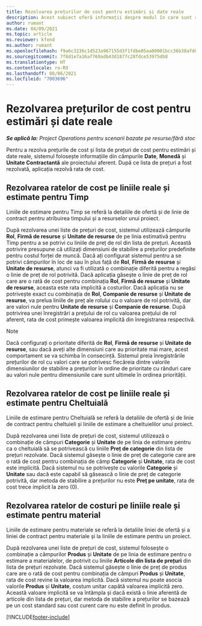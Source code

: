 ```yaml
---
title: Rezolvarea prețurilor de cost pentru estimări și date reale
description: Acest subiect oferă informații despre modul în care sunt rezolvate prețurile de cost pentru estimări și realități.
author: rumant
ms.date: 04/09/2021
ms.topic: article
ms.reviewer: kfend
ms.author: rumant
ms.openlocfilehash: f9a6c3236c1d523a967155d3f1fdbe05aa00001bcc36b38afd86270c4cd1d7cc
ms.sourcegitcommit: 7f8d1e7a16af769adb43d1877c28fdce53975db8
ms.translationtype: HT
ms.contentlocale: ro-RO
ms.lasthandoff: 08/06/2021
ms.locfileid: "7003696"
---
```

# <a name="resolving-cost-prices-for-estimates-and-actuals"></a>Rezolvarea prețurilor de cost pentru estimări și date reale

_**Se aplică la:** Project Operations pentru scenarii bazate pe resurse/fără stoc_

Pentru a rezolva prețurile de cost și lista de prețuri de cost pentru estimări și date reale, sistemul folosește informațiile din câmpurile **Date**, **Monedă** și **Unitate Contractantă** ale proiectului aferent. După ce lista de prețuri a fost rezolvată, aplicația rezolvă rata de cost.

## <a name="resolving-cost-rates-on-actual-and-estimate-lines-for-time"></a>Rezolvarea ratelor de cost pe liniile reale și estimate pentru Timp

Liniile de estimare pentru Timp se referă la detaliile de ofertă și de linie de contract pentru atribuirea timpului și a resurselor unui proiect.

După rezolvarea unei liste de prețuri de cost, sistemul utilizează câmpurile **Rol**, **Firmă de resurse** și **Unitate de resurse** de pe linia estimativă pentru Timp pentru a se potrivi cu liniile de preț de rol din lista de prețuri. Această potrivire presupune că utilizați dimensiuni de stabilire a prețurilor predefinite pentru costul forței de muncă. Dacă ați configurat sistemul pentru a se potrivi câmpurilor în loc de sau în plus față de **Rol**, **Firmă de resurse** și **Unitate de resurse**, atunci va fi utilizată o combinație diferită pentru a regăsi o linie de preț de rol potrivită. Dacă aplicația găsește o linie de preț de rol care are o rată de cost pentru combinația **Rol**, **Firmă de resurse** și **Unitate de resurse**, aceasta este rata implicită a costurilor. Dacă aplicația nu se potrivește exact cu combinația de **Rol**, **Companie de resurse** și **Unitate de resurse**, va prelua liniile de preț ale rolului cu o valoare de rol potrivită, dar are valori nule pentru **Unitate de resurse** și **Companie de resurse**. După potrivirea unei înregistrări a prețului de rol cu valoarea prețului de rol aferent, rata de cost primește valoarea implicită din înregistrarea respectivă. 

> [!NOTE]
> Dacă configurați o prioritate diferită de **Rol**, **Firmă de resurse** și **Unitate de resurse**, sau dacă aveți alte dimensiuni care au prioritate mai mare, acest comportament se va schimba în consecință. Sistemul preia înregistrările prețurilor de rol cu valori care se potrivesc fiecăreia dintre valorile dimensiunilor de stabilire a prețurilor în ordine de prioritate cu rânduri care au valori nule pentru dimensiunile care sunt ultimele în ordinea priorității.

## <a name="resolving-cost-rates-on-actual-and-estimate-lines-for-expense"></a>Rezolvarea ratelor de cost pe liniile reale și estimate pentru Cheltuială

Liniile de estimare pentru Cheltuială se referă la detaliile de ofertă și de linie de contract pentru cheltuieli și liniile de estimare a cheltuielilor unui proiect.

După rezolvarea unei liste de prețuri de cost, sistemul utilizează o combinație de câmpuri **Categorie** și **Unitate** de pe linia de estimare pentru ca o cheltuială să se potrivească cu liniile **Preț de categorie** din lista de prețuri rezolvate. Dacă sistemul găsește o linie de preț de categorie care are o rată de cost pentru combinația de câmp **Categorie** și **Unitate**, rata de cost este implicită. Dacă sistemul nu se potrivește cu valorile **Categorie** și **Unitate** sau dacă este capabil să găsească o linie de preț de categorie potrivită, dar metoda de stabilire a prețurilor nu este **Preț pe unitate**, rata de cost trece implicit la zero (0).

## <a name="resolving-cost-rates-on-actual-and-estimate-lines-for-material"></a>Rezolvarea ratelor de costuri pe liniile reale și estimate pentru material

Liniile de estimare pentru materiale se referă la detaliile liniei de ofertă și a liniei de contract pentru materiale și la liniile de estimare pentru un proiect.

După rezolvarea unei liste de prețuri de cost, sistemul folosește o combinație a câmpurilor **Produs** și **Unitate** de pe linia de estimare pentru o estimare a materialelor, de potrivit cu liniile **Articole din lista de prețuri** din lista de prețuri rezolvate. Dacă sistemul găsește o linie de preț de produs care are o rată de cost pentru combinația de câmpuri **Produs** și **Unitate**, rata de cost revine la valoarea implicită. Dacă sistemul nu poate asocia valorile **Produs** și **Unitate**, costum unitar capătă valoarea implicită zero. Această valoare implicită se va întâmpla și dacă există o linie aferentă de articole din lista de prețuri, dar metoda de stabilire a prețurilor se bazează pe un cost standard sau cost curent care nu este definit în produs.

[!INCLUDE[footer-include](../includes/footer-banner.md)]
